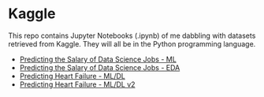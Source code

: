 # Kaggle
This repo contains Jupyter Notebooks (.ipynb) of me dabbling with datasets retrieved from Kaggle. They will all be in the Python programming language.
* [Predicting the Salary of Data Science Jobs - ML](https://github.com/richardkang96/Kaggle/blob/main/ds_salary.ipynb)
* [Predicting the Salary of Data Science Jobs - EDA](https://github.com/richardkang96/Kaggle/blob/main/ds_salaries_eda.ipynb)
* [Predicting Heart Failure - ML/DL](https://github.com/richardkang96/Kaggle/blob/main/heart.ipynb)
* [Predicting Heart Failure - ML/DL v2](https://github.com/richardkang96/Kaggle/blob/main/heartv2.ipynb)
